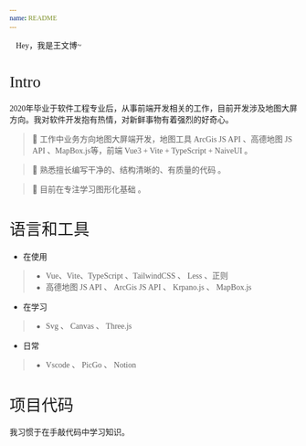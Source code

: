 ```yaml
---
name: README
---
```


<style>
  span{
    @apply bg-[var(--bg-contrary)] rounded-md p-3px;
    font-family:'Neucha',LXGW WenKai,LXGW WenKai Mono,'Patrick Hand','Patrick Hand SC';
    font-weight: 100;
    padding-top:1%;
  }
</style>

<div class="text-center">
  <span class="div-contrary-without-hover inline-block px-1 ">
  👋Hey，我是王文博~
  </span>
</div>

# <span>Intro</span>
<span>2020年毕业于软件工程专业后，从事前端开发相关的工作，目前开发涉及地图大屏方向。我对软件开发抱有热情，对新鲜事物有着强烈的好奇心。</span>

> 🍓 <span> 工作中业务方向地图大屏端开发，地图工具 ArcGis JS API 、高德地图 JS API 、MapBox.js等，前端 Vue3 + Vite + TypeScript + NaiveUI 。 </span>

> 🍊 <span>熟悉擅长编写干净的、结构清晰的、有质量的代码 。</span>

> 🥝 <span>目前在专注学习图形化基础 。</span>

# <span>语言和工具</span>
- <span>在使用</span>
> - <span>Vue、Vite、TypeScript 、TailwindCSS 、 Less 、正则</span>
> - <span>高德地图 JS API 、 ArcGis JS API 、 Krpano.js 、 MapBox.js </span>
- <span>在学习</span>
> - <span>Svg 、 Canvas 、 Three.js</span>
- <span>日常</span>
> - <span>Vscode 、 PicGo 、 Notion</span>

# <span>项目代码</span>

<span> 我习惯于在手敲代码中学习知识。</span>

<script setup>
  import CardGroup from '~/components/CardGroup.vue'
</script>


<CardGroup></CardGroup>
